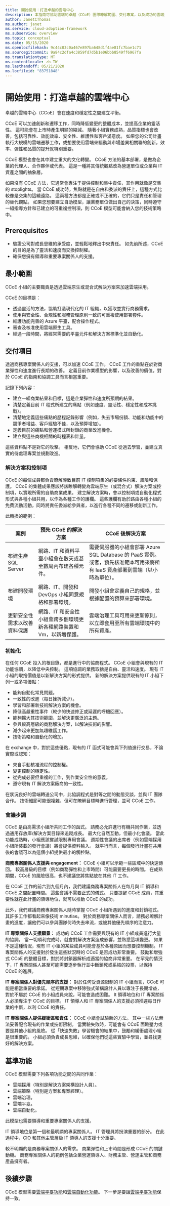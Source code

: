 ```yaml
---
title: 開始使用：打造卓越的雲端中心
description: 本指南可協助雲端的卓越（CCoE）團隊瞭解範圍、交付專案，以及成功的雲端採用旅程所需的功能。
author: JanetCThomas
ms.author: janet
ms.service: cloud-adoption-framework
ms.subservice: overview
ms.topic: conceptual
ms.date: 05/15/2020
ms.openlocfilehash: 9c44c03c0a467e897ba648d1f4ae81fc7bae1c71
ms.sourcegitcommit: 9a84c2dfa4c3859fd7d5b1e06bbb8549ff6967fa
ms.translationtype: MT
ms.contentlocale: zh-TW
ms.lasthandoff: 05/21/2020
ms.locfileid: "83751848"
---
```

<!-- cSpell:ignore deprioritize -->

# <a name="get-started-build-a-cloud-center-of-excellence"></a>開始使用：打造卓越的雲端中心

卓越的雲端中心（CCoE）會在速度和穩定性之間建立平衡。

CCoE 可以加速創新和遷移工作，同時降低變更的整體成本，並提高企業的靈活性。 這可能會在上市時產生明顯的縮減。 隨著小組實務成熟，品質指標也會改善，包括可靠性、效能效率、安全性、維護性和客戶滿意度。 如果您的公司計畫執行大規模的雲端遷移工作，或想要使用雲端來驅動與市場差異相關聯的創新，效率、彈性和品質的提升就特別重要。

CCoE 模型也會在其中建立重大的文化轉變。 CCoE 方法的基本部署，是做為企業的代理人、合作夥伴或代表。 這是一種將其傳統觀點改為營運單位或企業與 IT 資產之間的抽象層。

如果沒有 CCoE 方法，它通常會專注于提供控制和集中責任，其作用就像是交集的 stoplights。 當 CCoE 成功時，焦點就是在自由和委派的責任上，這種方式比較像是交集的這繞遠路。 這兩種方法都是正確或不正確的，它們只是責任和管理的替代觀點。 如果您想要建立自助模型，讓業務單位做出自己的決策，同時遵守一組指導方針和已建立的可重複控制項，則 CCoE 模型可能會納入您的技術策略中。

## <a name="prerequisites"></a>Prerequisites

- 驗證公司對成長思維的承受度，並輕鬆地釋出中央責任。 如先前所述，CCoE 的目的是為了靈活和速度而交換控制權。
- 確保您擁有領導和重要專案關係人的支援。

## <a name="minimum-scope"></a>最小範圍

CCoE 小組的主要職責是透過雲端原生或混合式解決方案來加速雲端採用。

CCoE 的目標是：

- 透過靈活的方法，協助打造現代化的 IT 組織，以獲取並實行商務需求。
- 使用與安全性、合規性和服務管理原則一致的可重複使用部署套件。
- 維護功能完善的 Azure 平臺，配合操作程式。
- 審查及核准使用雲端原生工具。
- 經過一段時間，將經常需要的平臺元件和解決方案標準化並自動化。

## <a name="deliverables"></a>交付項目

透過商務專案關係人的支援，可以加速 CCoE 工作。 CCoE 工作的重點在於對商業彈性和速度進行長期的改善。 定義目前作業模型的影響，以及改善的價值，對於 CCoE 的指南和協調工具而言相當重要。

記錄下列內容：

- 建立一組商業結果和目標，這是企業彈性和速度所預期的結果。
- 清楚定義目前 IT 程式所建立的痛點（例如速度、靈活性、穩定性和成本挑戰）。
- 清楚地定義這些痛點的歷程記錄影響（例如，失去市場份額、功能和功能中的競爭者增益、客戶經驗不佳，以及預算增加）。
- 定義目前的痛點和營運模式所封鎖的商業改進機會。
- 建立與這些商機相關的時程表和計量。

這些資料點不是對它的攻擊。 相反地，它們會協助 CCoE 從過去學習，並建立真實的待處理專案並規劃改進。

### <a name="solutions-and-controls"></a>解決方案和控制項

CCoE 的每個成員都負責瞭解導致目前 IT 控制項集的必要條件約束、風險和保護。 CCoE 的集體成果應該將該瞭解轉變為雲端原生（或混合式）解決方案或控制項，以實現所需的自助商業成果。 建立解決方案時，會以控制項或自動化程式形式與各種小組共用，以作為各種工作的護欄。 這些護欄有助於路由各種小組的免費流動活動，同時將責任委派給參與者，以進行各種不同的遷移或創新工作。

此轉換的範例：

| 案例 | 預先 CCoE 的解決方案 | CCoE 後解決方案 |
|---------|---------|---------|
| 布建生產 SQL Server | 網路、IT 和資料平臺小組會在數天或甚至數周內布建各種元件。 | 需要伺服器的小組會部署 Azure SQL Database 的 PaaS 實例。 或者，預先核准範本可用來將所有 IaaS 資產部署到雲端（以小時為單位）。 |
| 布建開發環境 | 網路、IT、開發和 DevOps 小組同意規格和部署環境。 | 開發小組會定義自己的規格，並根據配置的預算來部署環境。 |
| 更新安全性需求以改善資料保護 | 網路、IT 和安全性小組會跨多個環境更新各種網路裝置和 Vm，以新增保護。 | 雲端治理工具可用來更新原則，以立即套用至所有雲端環境中的所有資產。 |

### <a name="negotiations"></a>初始化

在任何 CCoE 投入的根目錄，都是進行中的協商程式。 CCoE 小組會與現有的 IT 功能協調，以降低中央控制。 這項協調的業務取捨是自由、靈活和速度。 現有 IT 小組的取捨價值是以新解決方案的形式提供。 新的解決方案提供現有的 IT 小組下列一或多項優點：

- 能夠自動化常見問題。
- 一致性的改進（每日挫折減少）。
- 學習和部署新技術解決方案的機會。
- 降低高嚴重性事件（較少的快速修正或延遲的呼機回應）。
- 能夠擴大其技術範圍，並解決更廣泛的主題。
- 參與較高層級的商務解決方案，以解決技術的影響。
- 減少起來更加無趣維護工作。
- 技術策略和自動化的增加。

在 exchange 中，對於這些優點，現有的 IT 函式可能會與下列值進行交易，不論實際或認知：

- 來自手動核准流程的控制權。
- 變更控制的穩定性。
- 從完成必要但重複的工作，到作業安全性的意義。
- 遵守現有 IT 解決方案廠商的一致性。

在狀況良好的雲端轉送公司中，此協調程式是對等之間的動態交談，並與 IT 團隊合作。 技術細節可能很複雜，但可在瞭解目標時進行管理，並可 CCoE 工作。

### <a name="meeting-cadence"></a>會議步調

CCoE 是由高需求小組所共同工作的函式。 請務必允許進行有機共同作業，並透過通用存放庫/解決方案目錄來追蹤成長。 最大化自然互動，但最小化會議。 當此功能成熟時，小組應該嘗試限制專用會議。 週期性會議的出席者（例如雲端採用小組所裝載的發行會議）將會提供資料輸入。 就平行而言，每個發行計畫在共用後的會議可以為這個小組提供最小的觸控點。

**商務專案關係人支援與 engagement：** CCoE 小組可以示範一些區域中的快速傳回。 較高層級的目標（例如商務彈性和上市時間）可能需要更長的時間。 在成熟期間，CCoE 的風險很高，也不建議您將焦點放在其他 IT 工作。

在 CCoE 工作的前六到九個月內，我們建議商務專案關係人在每月與 IT 領導和 CCoE 之間配置時間。 這些會議不需要正式的儀式。 只要提醒 CCoE 成員，其重要性就在此計畫的領導地位，就可以推動 CCoE 的成功。

此外，我們建議商務專案關係人隨時掌握 CCoE 小組所遇到的進度和封鎖程式。 其許多工作都看起來像技術 minutiae。 對於商務專案關係人而言，請務必瞭解計畫的進度，讓他們可以參與團隊何時失去串流，或被其他優先順序的注意力。

**IT 專案關係人支援願景：** 成功的 CCoE 工作需要與現有的 IT 小組成員進行大量的協調。 當一切順利完成時，就會對解決方案造成影響，並熟悉這項變更。 如果不是這種情況，現有 IT 小組的某些成員可能會基於各種原因而想要控制機制。 IT 專案關係人的支援對於發生這些狀況時的 CCoE 是否成功非常重要。 鼓勵和增強式 CCoE 的整體目標，對於將封鎖器解析成適當的協商非常重要。 在罕見的情況下，IT 專案關係人甚至可能需要逐步執行並中斷鎖死或系結的投票，以保持 CCoE 的進展。

**IT 專案關係人對優先順序的支援：** 對於任何受資源限制的 IT 小組而言，CCoE 可能是相當重要的承諾。 從短期專案中移除強式架構設計人員以專注于長期增益，對於不屬於 CCoE 的小組成員來說，可能會造成困難。 It 領導地位和 IT 專案關係人必須專注于 CCoE 的目標。 IT 領導人和 IT 專案關係人的支援必須推遲每日作業的中斷，以利 CCoE 的責任。

**IT 專案關係人提供緩衝區和責任：** CCoE 小組會試驗新的方法。 其中一些方法無法妥善配合現有的作業或技術限制。 當實驗失敗時，可能會有 CCoE 面臨壓力或要是其他小組的風險。 從「快速失敗」學習機會的結果中，鼓勵和緩衝處理小組是很重要的。 小組必須負責成長思維，以確保他們從這些實驗中學習，並尋找更好的解決方案。

## <a name="baseline-capability"></a>基準功能

CCoE 模型需要下列各項功能之間的共同作業：

- 雲端採用（特別是解決方案架構設計人員）。
- 雲端策略（特別是方案和專案經理）。
- 雲端治理。
- 雲端平臺。
- 雲端自動化。

此模型也需要領導和重要專案關係人的支援。

IT 領導地位是第一個和最明顯的專案關係人。 IT 管理員將扮演重要的部分。 在此過程中，CIO 和其他主管層級 IT 領導人的支援十分重要。

較不明顯的是商務專案關係人的需求。 商業彈性和上市時間是形成 CCoE 的關鍵動機。 商務專案關係人的範例包括企業營運領導人、財務主管、營運主管和商務產品擁有者。

## <a name="whats-next"></a>後續步驟

CCoE 模型需要[雲端平臺功能](./cloud-platform.md)和[雲端自動化功能](./cloud-automation.md)。 下一步是要讓[雲端平臺功能](./cloud-platform.md)保持一致。

